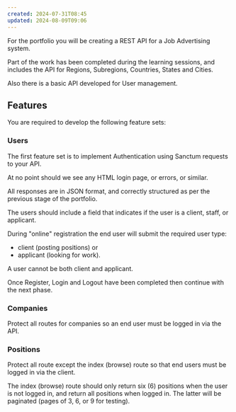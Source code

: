 ```yaml
---
created: 2024-07-31T08:45
updated: 2024-08-09T09:06
---
```

For the portfolio you will be creating a REST API for a Job Advertising system.

Part of the work has been completed during the learning sessions, and includes the API for Regions, Subregions, Countries, States and Cities.

Also there is a basic API developed for User management.

## Features

You are required to develop the following feature sets:

### Users

The first feature set is to implement Authentication using Sanctum requests to your API.

At no point should we see any HTML login page, or errors, or similar.

All responses are in JSON format, and correctly structured as per the previous stage of the portfolio.

The users should include a field that indicates if the user is a client, staff, or applicant.

During "online" registration the end user will submit the required user type:

- client (posting positions) or 
- applicant (looking for work).

A user cannot be both client and applicant.

Once Register, Login and Logout have been completed then continue with the next phase.

### Companies

Protect all routes for companies so an end user must be logged in via the API.

### Positions

Protect all route except the index (browse) route so that end users must be logged in via the client.

The index (browse) route should only return six (6) positions when the user is not logged in, and return all positions when logged in. The latter will be paginated (pages of 3, 6, or 9 for testing).

